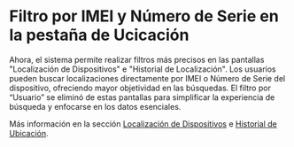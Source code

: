 # Filtro por IMEI y Número de Serie en la pestaña de Ucicación

Ahora, el sistema permite realizar filtros más precisos en las pantallas "Localización de Dispositivos" e "Historial de Localización". Los usuarios pueden buscar localizaciones directamente por IMEI o Número de Serie del dispositivo, ofreciendo mayor objetividad en las búsquedas. El filtro por “Usuario” se eliminó de estas pantallas para simplificar la experiencia de búsqueda y enfocarse en los datos esenciales.

Más información en la sección [Localización de Dispositivos](../../portal/ubicacion/ubicacion-de-los-dispositivos.md) e [Historial de Ubicación](../../portal/ubicacion/historial-de-ubicacion.md).
